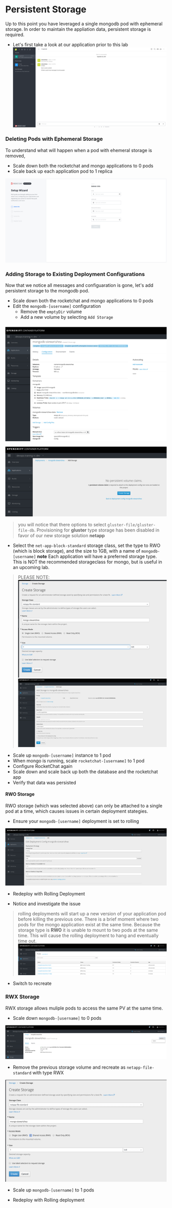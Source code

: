 # Persistent Storage
Up to this point you have leveraged a single mongodb pod with ephemeral storage. In order to maintain the 
appliation data, persistent storage is required.  

- Let's first take a look at our application prior to this lab
![](../assets/06_persistent_storage_01.png)

### Deleting Pods with Ephemeral Storage
To understand what will happen when a pod with ehemeral storage is removed, 
- Scale down both the rocketchat and mongo applications to 0 pods
- Scale back up each application pod to 1 replica

![](../assets/06_persistent_storage_02.png)

### Adding Storage to Existing Deployment Configurations
Now that we notice all messages and configuaration is gone, let's add persistent storage to the mongodb pod. 
- Scale down both the rocketchat and mongo applications to 0 pods
- Edit the `mongodb-[username]` configuration 
    - Remove the `emptyDir` volume
    - Add a new volume by selecting `Add Storage`

![](../assets/06_persistent_storage_03.png)

![](../assets/06_persistent_storage_04.png)

> you will notice that there options to select `gluster-file/gluster-file-db`. Provisioning for __gluster__ type storage has been disabled in favor of our new storage solution __netapp__
- Select the `net-app-block-standard` storage class, set the type to RWO (which is block storage), and the size to 1GB, with a name of `mongodb-[username]`
**note** Each application will have a preferred storage type. This is NOT the recommended storageclass for 
mongo, but is useful in an upcoming lab. 

> PLEASE NOTE: 
![](../assets/06_persistent_storage_05.png)
![](../assets/06_persistent_storage_06.png)

- Scale up `mongodb-[username]` instance to 1 pod
- When mongo is running, scale `rocketchat-[username]` to 1 pod
- Configure RocketChat again
- Scale down and scale back up both the database and the rocketchat app
- Verify that data was persisted

#### RWO Storage
RWO storage (which was selected above) can only be attached to a single pod at a time, which causes issues in certain deployment stategies. 

- Ensure your `mongodb-[username]` deployment is set to rolling

![](../assets/06_persistent_storage_07.png)

- Redeploy with Rolling Deployment

- Notice and investigate the issue
> rolling deployments will start up a new version of your application pod before killing the previous one. There is a brief moment where two pods for the mongo application exist at the same time. Because the storage type is __RWO__ it is unable to mount to two pods at the same time. This will cause the rolling deployment to hang and eventually time out. 
![](../assets/06_persistent_storage_08.png)

- Switch to recreate

### RWX Storage
RWX storage allows muliple pods to access the same PV at the same time. 

- Scale down `mongodb-[username]` to 0 pods

![](../assets/06_persistent_storage_09.png)

- Remove the previous storage volume and recreate as `netapp-file-standard` with type RWX

![](../assets/06_persistent_storage_10.png)

- Scale up `mongodb-[username]` to 1 pods

- Redeploy with Rolling deployment


